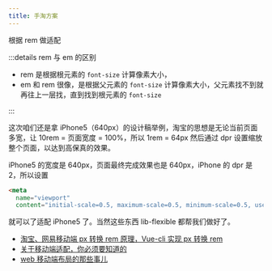 ```yaml
---
title: 手淘方案
---
```


根据 rem 做适配

:::details rem 与 em 的区别

- rem 是根据根元素的 `font-size` 计算像素大小，
- em 和 rem 很像，是根据父元素的 `font-size` 计算像素大小，父元素找不到就再往上一层找，直到找到根元素的 `font-size`

:::

这次咱们还是拿 iPhone5（640px）的设计稿举例，淘宝的思想是无论当前页面多宽，让 10rem = 页面宽度 = 100%，所以 1rem = 64px 然后通过 dpr 设置缩放整个页面，以达到高保真的效果。

iPhone5 的宽度是 640px，页面最终完成效果也是 640px，iPhone 的 dpr 是 2，所以设置

```HTML
<meta
  name="viewport"
  content="initial-scale=0.5, maximum-scale=0.5, minimum-scale=0.5, user-scalable=no" />
```

就可以了适配 iPhone5 了。当然这些东西 lib-flexible 都帮我们做好了。

- [淘宝、网易移动端 px 转换 rem 原理，Vue-cli 实现 px 转换 rem](https://juejin.im/post/6844903623999094791)
- [关于移动端适配，你必须要知道的](https://juejin.im/post/5cddf289f265da038f77696c)
- [web 移动端布局的那些事儿](https://juejin.im/post/5b6575b0518825196b01fd85)
